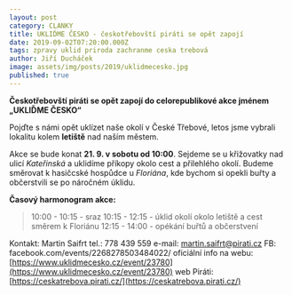 ```yaml
---
layout: post
category: CLANKY
title: UKLIĎME ČESKO - českotřebovští piráti se opět zapojí
date: 2019-09-02T07:20:00.000Z
tags: zpravy uklid priroda zachranme ceska trebová
author: Jiří Ducháček
image: assets/img/posts/2019/uklidmecesko.jpg
published: true
---
```

**Českotřebovští piráti se opět zapojí do celorepublikové akce jménem „UKLIĎME ČESKO“**

Pojďte s námi opět uklízet naše okolí v České Třebové, letos jsme vybrali lokalitu kolem **letiště** nad naším městem. 

Akce se bude konat **21. 9. v sobotu od 10:00**. 
Sejdeme se u křižovatky nad ulicí *Kateřinská* a uklidíme příkopy okolo cest a přilehlého okolí. Budeme směrovat k hasičcské hospůdce u *Floriána*, kde bychom si opekli buřty a občerstvili se po náročném úklidu. 


**Časový harmonogram akce:**

>10:00 - 10:15 - sraz
10:15 - 12:15 - úklid okolí okolo letiště a cest směrem k Floriánu
12:15 - 14:00 - opékání buřtů a občerstvení

Kontakt: Martin Saifrt 
tel.: 778 439 559
e-mail: martin.saifrt@pirati.cz
FB: facebook.com/events/2268278503484022/
oficiální info na webu: [https://www.uklidmecesko.cz/event/23780](https://www.uklidmecesko.cz/event/23780)
web Piráti: [https://ceskatrebova.pirati.cz/](https://ceskatrebova.pirati.cz/)
